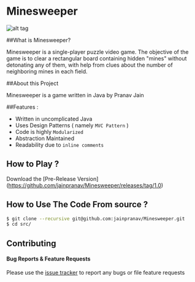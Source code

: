# Minesweeper

![alt tag](http://i.imgur.com/y3BFMiE.jpg?1)

##What is Minesweeper?

Minesweeper is a single-player puzzle video game. The objective of the game is to clear a rectangular board containing hidden "mines" without detonating any of them, with help from clues about the number of neighboring mines in each field.

##About this Project 

Minesweeper is a game written in Java by Pranav Jain


##Features :

 - Written in uncomplicated Java
 - Uses Design Patterns ( namely `MVC Pattern` )
 - Code is highly `Modularized`
 - Abstraction Maintained
 - Readability due to `inline comments`

## How to Play ?

Download the [Pre-Release Version] (https://github.com/jainpranav/Minesweeper/releases/tag/1.0)

## How to Use The Code From source ?
```bash
$ git clone --recursive git@github.com:jainpranav/Minesweeper.git
$ cd src/
```

## Contributing

#### Bug Reports & Feature Requests

Please use the [issue tracker](https://github.com/jainpranav/Minesweeper/issues) to report any bugs or file feature requests
